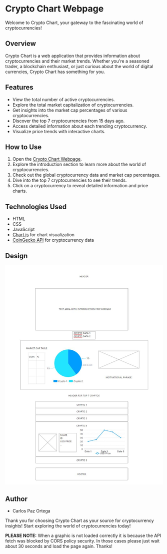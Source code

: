 # Crypto Chart Webpage

Welcome to Crypto Chart, your gateway to the fascinating world of cryptocurrencies!

## Overview

Crypto Chart is a web application that provides information about cryptocurrencies and their market trends. Whether you're a seasoned trader, a blockchain enthusiast, or just curious about the world of digital currencies, Crypto Chart has something for you.

## Features

- View the total number of active cryptocurrencies.
- Explore the total market capitalization of cryptocurrencies.
- Get insights into the market cap percentages of various cryptocurrencies.
- Discover the top 7 cryptocurrencies from 15 days ago.
- Access detailed information about each trending cryptocurrency.
- Visualize price trends with interactive charts.

## How to Use

1. Open the [Crypto Chart Webpage](https://dainty-horse-8dab40.netlify.app/).
2. Explore the introduction section to learn more about the world of cryptocurrencies.
3. Check out the global cryptocurrency data and market cap percentages.
4. Dive into the top 7 cryptocurrencies to see their trends.
5. Click on a cryptocurrency to reveal detailed information and price charts.

## Technologies Used

- HTML
- CSS
- JavaScript
- [Chart.js](https://www.chartjs.org/) for chart visualization
- [CoinGecko API](https://coingecko.com/en/api) for cryptocurrency data

## Design
![Mockup design](images/CryptoPage_design.jpg)

## Author

- Carlos Paz Ortega

Thank you for choosing Crypto Chart as your source for cryptocurrency insights! Start exploring the world of cryptocurrencies today!

**PLEASE NOTE:** When a graphic is not loaded correctly it is because the API fetch was blocked by CORS policy security. In those cases please just wait about 30 seconds and load the page again. Thanks!
